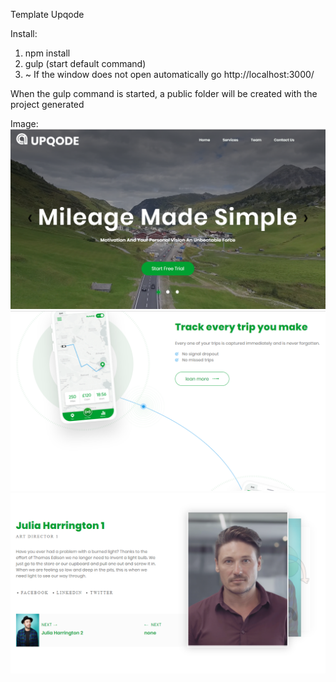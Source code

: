 Template Upqode

Install:
1) npm install
2) gulp (start default command)
3) ~ If the window does not open automatically go http://localhost:3000/

When the gulp command is started, a public folder will be created with the project generated

Image:
![Image alt](https://github.com/kozar1994/upqode/raw/master/Screenshot_1.png)
![Image alt](https://github.com/kozar1994/upqode/raw/master/Screenshot_2.png)
![Image alt](https://github.com/kozar1994/upqode/raw/master/Screenshot_3.png)
